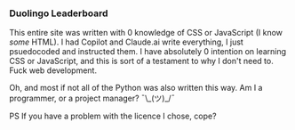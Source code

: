 ### Duolingo Leaderboard
This entire site was written with 0 knowledge
of CSS or JavaScript (I know *some* HTML). I had Copilot and Claude.ai write everything, 
I just psuedocoded and instructed them. 
I have absolutely 0 intention on learning CSS or JavaScript,
and this is sort of a testament to why I don't need to. Fuck web development.

Oh, and most if not all of the Python was also written this way. Am I a programmer, or a project manager? ¯\\\_(ツ)\_/¯

PS If you have a problem with the licence I chose, cope?
